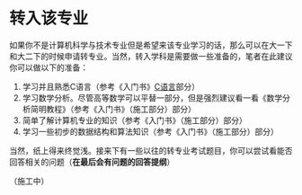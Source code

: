 # 转入该专业

如果你不是计算机科学与技术专业但是希望来该专业学习的话，那么可以在大一下和大二下的时候申请转专业。当然，转入学科是需要做一些准备的，笔者在此建议你可以做以下的准备：

1. 学习并且熟悉C语言（参考《入门书》[C语言](../shu-jia-li-ke-yi-zuo-de-jian-dan-yu-xi/cs-zhuan-ye-neng-li/bian-cheng-yu-yan/c-yu-yan.md)部分）
2. 学习数学分析。尽管高等数学可以平替一部分，但是强烈建议看一看《数学分析简明教程》（参考《入门书》（施工部分）部分）
3. 简单了解计算机专业的知识（参考《入门书》（施工部分）部分）
4. 学习一些初步的数据结构和算法知识（参考《入门书》（施工部分）部分）

当然，纸上得来终觉浅。接来下有一些以往的转专业考试题目，你可以尝试看能否回答相关的问题（**在最后会有问题的回答提纲**）

（施工中）
